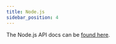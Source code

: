 ```yaml
---
title: Node.js
sidebar_position: 4
---
```


The Node.js API docs can be [found here](https://kuzudb.com/api-docs/nodejs).
